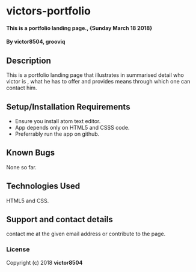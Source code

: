 # victors-portfolio
#### This is a portfolio landing page., {Sunday March 18 2018}
#### By **victor8504, grooviq**
## Description
This is a portfolio landing page that illustrates in summarised detail who victor is , what he has to offer and provides means through which one can contact him.
## Setup/Installation Requirements
* Ensure you install atom text editor.
* App depends only on HTML5 and CSSS code.
* Preferrably run the app on github.
## Known Bugs
None so far.
## Technologies Used
HTML5 and CSS.
## Support and contact details
contact me at the given email address or contribute to the page.
### License
Copyright (c) 2018 **victor8504**
